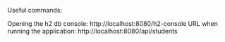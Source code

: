 Useful commands:

Opening the h2 db console: http://localhost:8080/h2-console
URL when running the application: http://localhost:8080/api/students